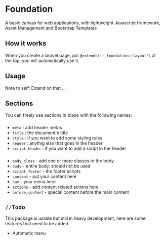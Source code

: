 # Foundation

A basic canvas for web applications, with lightweight Javascript framework, Asset Management and Bootstrap Templates

## How it works

When you create a laravel page, put `@extends('r_foundation::layout')` at the top, you will automatically use it.

## Usage

Note to self: Extend on that ...

## Sections

You can freely use sections in blade with the following names:

### <head>
- `meta` : add header metas
- `title` : the document's title
- `style` : if you want to add some styling rules
- `header` : anythig else that goes in the header
- `script_header` : if you want to add a script in the header

### <body>
- `body_class` - add one or more classes to the body
- `body` - entire body, should not be used
- `script_footer` -  the footer scripts
- `content` - put your content here
- `nav` - your menu here
- `actions` - add content related actions here
- `before_content` - special content before the main content

## `//Todo`

This package is usable but still in heavy development, here are some features that need to be added

- Automatic menu
